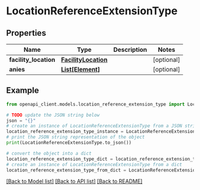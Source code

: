 # LocationReferenceExtensionType


## Properties

Name | Type | Description | Notes
------------ | ------------- | ------------- | -------------
**facility_location** | [**FacilityLocation**](FacilityLocation.md) |  | [optional] 
**anies** | [**List[Element]**](Element.md) |  | [optional] 

## Example

```python
from openapi_client.models.location_reference_extension_type import LocationReferenceExtensionType

# TODO update the JSON string below
json = "{}"
# create an instance of LocationReferenceExtensionType from a JSON string
location_reference_extension_type_instance = LocationReferenceExtensionType.from_json(json)
# print the JSON string representation of the object
print(LocationReferenceExtensionType.to_json())

# convert the object into a dict
location_reference_extension_type_dict = location_reference_extension_type_instance.to_dict()
# create an instance of LocationReferenceExtensionType from a dict
location_reference_extension_type_from_dict = LocationReferenceExtensionType.from_dict(location_reference_extension_type_dict)
```
[[Back to Model list]](../README.md#documentation-for-models) [[Back to API list]](../README.md#documentation-for-api-endpoints) [[Back to README]](../README.md)



